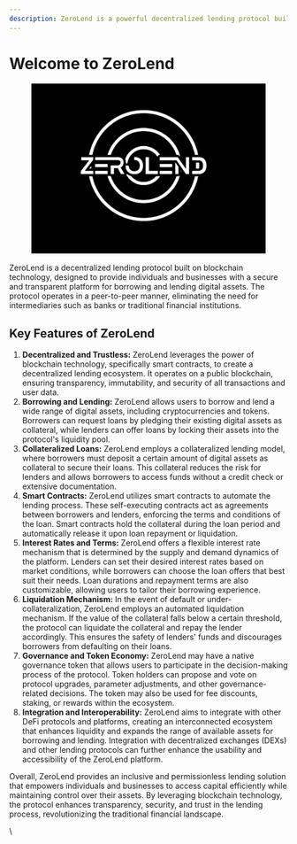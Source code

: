 ```yaml
---
description: ZeroLend is a powerful decentralized lending protocol built on zkSync.
---
```


# Welcome to ZeroLend

<figure><img src=".gitbook/assets/Screenshot 2023-07-18 at 7.36.16 AM.png" alt=""><figcaption></figcaption></figure>

ZeroLend is a decentralized lending protocol built on blockchain technology, designed to provide individuals and businesses with a secure and transparent platform for borrowing and lending digital assets. The protocol operates in a peer-to-peer manner, eliminating the need for intermediaries such as banks or traditional financial institutions.

## Key Features of ZeroLend

1. **Decentralized and Trustless:** ZeroLend leverages the power of blockchain technology, specifically smart contracts, to create a decentralized lending ecosystem. It operates on a public blockchain, ensuring transparency, immutability, and security of all transactions and user data.
2. **Borrowing and Lending:** ZeroLend allows users to borrow and lend a wide range of digital assets, including cryptocurrencies and tokens. Borrowers can request loans by pledging their existing digital assets as collateral, while lenders can offer loans by locking their assets into the protocol's liquidity pool.
3. **Collateralized Loans:** ZeroLend employs a collateralized lending model, where borrowers must deposit a certain amount of digital assets as collateral to secure their loans. This collateral reduces the risk for lenders and allows borrowers to access funds without a credit check or extensive documentation.
4. **Smart Contracts:** ZeroLend utilizes smart contracts to automate the lending process. These self-executing contracts act as agreements between borrowers and lenders, enforcing the terms and conditions of the loan. Smart contracts hold the collateral during the loan period and automatically release it upon loan repayment or liquidation.
5. **Interest Rates and Terms:** ZeroLend offers a flexible interest rate mechanism that is determined by the supply and demand dynamics of the platform. Lenders can set their desired interest rates based on market conditions, while borrowers can choose the loan offers that best suit their needs. Loan durations and repayment terms are also customizable, allowing users to tailor their borrowing experience.
6. **Liquidation Mechanism:** In the event of default or under-collateralization, ZeroLend employs an automated liquidation mechanism. If the value of the collateral falls below a certain threshold, the protocol can liquidate the collateral and repay the lender accordingly. This ensures the safety of lenders' funds and discourages borrowers from defaulting on their loans.
7. **Governance and Token Economy:** ZeroLend may have a native governance token that allows users to participate in the decision-making process of the protocol. Token holders can propose and vote on protocol upgrades, parameter adjustments, and other governance-related decisions. The token may also be used for fee discounts, staking, or rewards within the ecosystem.
8. **Integration and Interoperability:** ZeroLend aims to integrate with other DeFi protocols and platforms, creating an interconnected ecosystem that enhances liquidity and expands the range of available assets for borrowing and lending. Integration with decentralized exchanges (DEXs) and other lending protocols can further enhance the usability and accessibility of the ZeroLend platform.

Overall, ZeroLend provides an inclusive and permissionless lending solution that empowers individuals and businesses to access capital efficiently while maintaining control over their assets. By leveraging blockchain technology, the protocol enhances transparency, security, and trust in the lending process, revolutionizing the traditional financial landscape.

\
